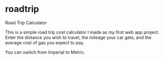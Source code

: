 roadtrip
========

Road Trip Calculator

This is a simple road trip cost calculator I made as my first web app project. Enter the distance you wish to travel, the mileage your car gets, and the average cost of gas you expect to pay.

You can switch from Imperial to Metric. 
